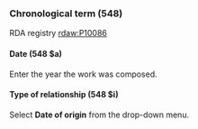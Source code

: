 ### Chronological term (548)
RDA registry [rdaw:P10086](http://www.rdaregistry.info/Elements/w/#P10086)

#### Date (548 $a)  
Enter the year the work was composed.

#### Type of relationship (548 $i)
Select **Date of origin** from the drop-down menu.
